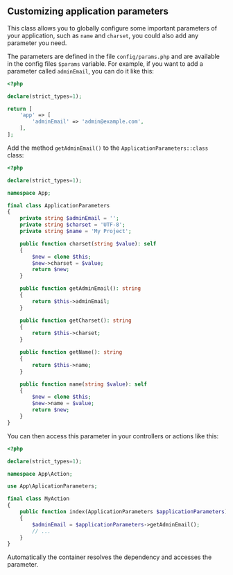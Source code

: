 ## Customizing application parameters

This class allows you to globally configure some important parameters of your application, such as `name` and `charset`, you could also add any parameter you need.

The parameters are defined in the file `config/params.php` and are available in the config files `$params` variable. For example, if you want to add a parameter called `adminEmail`, you can do it like this:

```php
<?php

declare(strict_types=1);

return [
    'app' => [
        'adminEmail' => 'admin@example.com',
    ],
];
```

Add the method `getAdminEmail()` to the `ApplicationParameters::class` class:

```php
<?php

declare(strict_types=1);

namespace App;

final class ApplicationParameters
{
    private string $adminEmail = '';
    private string $charset = 'UTF-8';
    private string $name = 'My Project';

    public function charset(string $value): self
    {
        $new = clone $this;
        $new->charset = $value;
        return $new;
    }

    public function getAdminEmail(): string
    {
        return $this->adminEmail;
    }

    public function getCharset(): string
    {
        return $this->charset;
    }

    public function getName(): string
    {
        return $this->name;
    }

    public function name(string $value): self
    {
        $new = clone $this;
        $new->name = $value;
        return $new;
    }
}
```

You can then access this parameter in your controllers or actions like this:

```php
<?php

declare(strict_types=1);

namespace App\Action;

use App\AplicationParameters;

final class MyAction
{
    public function index(ApplicationParameters $applicationParameters): ResponseInterface
    {
        $adminEmail = $applicationParameters->getAdminEmail();
        // ...
    }
}
```

Automatically the container resolves the dependency and accesses the parameter.

